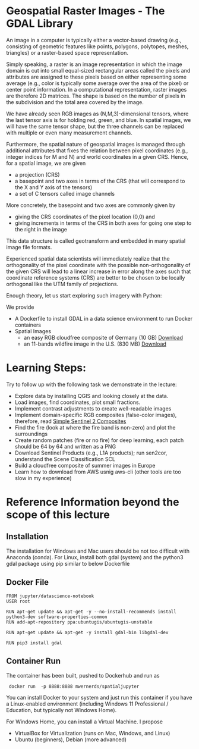 # Geospatial Raster Images - The GDAL Library

An image in a computer is typically either a vector-based drawing (e.g., consisting of geometric features like
points, polygons, polytopes, meshes, triangles) or a raster-based space representation.

Simply speaking, a raster is an image representation in which the image domain is cut into small equal-sized rectangular areas called the pixels and attributes are assigned to these pixels based on either representing some average (e.g., color is typically some average over the area of the pixel) or center point information.
In a computational representation, raster images are therefore 2D matrices. The shape is based on the number of
pixels in the subdivision and the total area covered by the image.

We have already seen RGB images as (N,M,3)-dimensional tensors, where the last tensor axis is for holding red, green, and blue. In spatial images, we will have the same tensor shape, but the three channels can be replaced with multiple or even many measurement channels.

Furthermore, the spatial nature of geospatial images is managed through additional attributes that fixes the relation between pixel coordinates (e.g., integer indices for M and N) and world coordinates in a given CRS. Hence, for a spatial image, we are given

- a projection (CRS)
- a basepoint and two axes in terms of the CRS (that will correspond to the X and Y axis of the tensors)
- a set of C tensors called image channels

More concretely, the basepoint and two axes are commonly given by
- giving the CRS coordinates of the pixel location (0,0) and
- giving increments in terms of the CRS in both axes for going one step to the right in the image

This data structure is called geotransform and embedded in many spatial image file formats.

Experienced spatial data scientists will immediately realize that the orthogonality of the pixel coordinate with the
possible non-orthogonality of the given CRS will lead to a linear increase in error along the axes such that
coordinate reference systems (CRS) are better to be chosen to be locally orthogonal like the UTM family of projections.

Enough theory, let us start exploring such imagery with Python:

We provide
- A Dockerfile to install GDAL in a data science environment to run Docker containers
- Spatial Images
  - an easy RGB cloudfree composite of Germany (10 GB) [Download](https://api.bgd.ed.tum.de/germany.tiff)
  - an 11-bands wildfire image in the U.S. (830 MB) [Download](https://api.bgd.ed.tum.de/martin_s2a_focus.tif)
  
# Learning Steps:
Try to follow up with the following task we demonstrate in the lecture:

- Explore data by installing QGIS and looking closely at the data.
- Load images, find coordinates, plot small fractions.
- Implement contrast adjustments to create well-readable images
- Implement domain-specific RGB composites (false-color images), therefore, read [Simple Sentinel 2 Composites](https://custom-scripts.sentinel-hub.com/custom-scripts/sentinel-2/composites/) 
- Find the fire (look at where the fire band is non-zero) and plot the surroundings
- Create random patches (fire or no fire) for deep learning, each patch should be 64 by 64 and written as a PNG
- Download Sentinel Products (e.g., L1A products); run sen2cor, understand the Scene Classification SCL
- Build a cloudfree composite of summer images in Europe
- Learn how to download from AWS usnig aws-cli (other tools are too slow in my experience)


# Reference Information beyond the scope of this lecture
## Installation

The installation for Windows and Mac users should be not too difficult with Anaconda (conda). For Linux,
install both gdal (system) and the python3 gdal package using pip similar to below Dockerfile

## Docker File

```
FROM jupyter/datascience-notebook
USER root 

RUN apt-get update && apt-get -y --no-install-recommends install python3-dev software-properties-common
RUN add-apt-repository ppa:ubuntugis/ubuntugis-unstable

RUN apt-get update && apt-get -y install gdal-bin libgdal-dev

RUN pip3 install gdal
```

## Container Run
The container has been built, pushed to Dockerhub and run as
```
 docker run  -p 8888:8888 mwernerds/spatialjupyter
```
You can install Docker to your system and just run this container if you have a Linux-enabled environment (including
Windows 11 Professional / Education, but typically not Windows Home).

For Windows Home, you can install a Virtual Machine. I propose
- VirtualBox for Virtualization (runs on Mac, Windows, and Linux)
- Ubuntu (beginners), Debian (more advanced)

